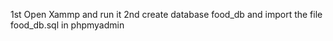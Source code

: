 1st Open Xammp and run it
2nd create database food_db and import the file food_db.sql in phpmyadmin

